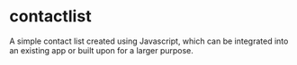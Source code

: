 contactlist
===========

A simple contact list created using Javascript, which can be integrated into an existing app or built upon for a larger purpose.
